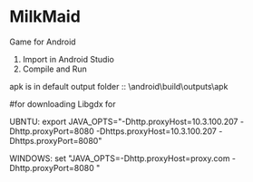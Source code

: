 # MilkMaid
Game for Android

1. Import in Android Studio 
2. Compile and Run

apk is in default output folder :: \android\build\outputs\apk

#for downloading Libgdx for 

UBNTU: export JAVA_OPTS="-Dhttp.proxyHost=10.3.100.207 -Dhttp.proxyPort=8080 -Dhttps.proxyHost=10.3.100.207 -Dhttps.proxyPort=8080"

WINDOWS: set "JAVA_OPTS=-Dhttp.proxyHost=proxy.com -Dhttp.proxyPort=8080 "
